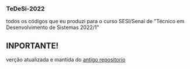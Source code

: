 ### TeDeSi-2022
todos os códigos que eu produzi para o curso SESI/Senai de "Técnico em Desenvolvimento de Sistemas 2022/1"

## INPORTANTE!
verção atualizada e mantida do [antigo repositorio](https://github.com/gabriel-fresan/TeDeSi-2022)

